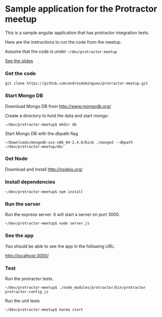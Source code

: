 Sample application for the Protractor meetup
============================================

This is a sample angular application that has protractor integration tests.

Here are the instructions to run the code from the meetup.

Assume that the code is under `~/dev/protractor-meetup`

[See the slides](https://docs.google.com/presentation/d/17smHJYFXB_hoFEUIKBU1zjHCT_iswVQiLFpcCv8ud6E/view#slide=id.p)

### Get the code
```
git clone https://github.com/andresdominguez/protractor-meetup.git
```

### Start Mongo DB
Download Mongo DB from http://www.mongodb.org/ 

Create a directory to hold the data and start mongo:

```
~/dev/protractor-meetup$ mkdir db
```

Start Mongo DB with the dbpath flag

```
~/Downloads/mongodb-osx-x86_64-2.4.8/bin$ ./mongod --dbpath ~/dev/protractor-meetup/db/
```

### Get Node
Download and install http://nodejs.org/

### Install dependencies
```
~/dev/protractor-meetup$ npm install
```

### Run the server

Run the express server. It will start a server on port 3000.

```
~/dev/protractor-meetup$ node server.js
```

### See the app
You should be able to see the app in the following URL:

[http://localhost:3000/](http://localhost:3000/)

### Test
Run the protractor tests.

```
~/dev/protractor-meetup$ ./node_modules/protractor/bin/protractor protractor-config.js
```
 
Run the unit tests

```
~/dev/protractor-meetup$ karma start
```
